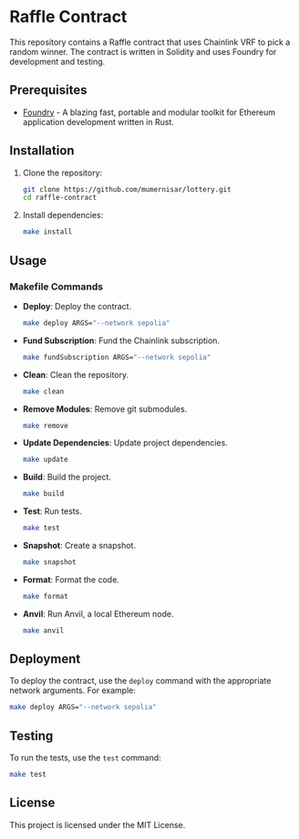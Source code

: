 # Raffle Contract

This repository contains a Raffle contract that uses Chainlink VRF to pick a random winner. The contract is written in Solidity and uses Foundry for development and testing.

## Prerequisites

- [Foundry](https://github.com/foundry-rs/foundry) - A blazing fast, portable and modular toolkit for Ethereum application development written in Rust.

## Installation

1. Clone the repository:

   ```sh
   git clone https://github.com/mumernisar/lottery.git
   cd raffle-contract
   ```

2. Install dependencies:
   ```sh
   make install
   ```

## Usage

### Makefile Commands

- **Deploy**: Deploy the contract.

  ```sh
  make deploy ARGS="--network sepolia"
  ```

- **Fund Subscription**: Fund the Chainlink subscription.

  ```sh
  make fundSubscription ARGS="--network sepolia"
  ```

- **Clean**: Clean the repository.

  ```sh
  make clean
  ```

- **Remove Modules**: Remove git submodules.

  ```sh
  make remove
  ```

- **Update Dependencies**: Update project dependencies.

  ```sh
  make update
  ```

- **Build**: Build the project.

  ```sh
  make build
  ```

- **Test**: Run tests.

  ```sh
  make test
  ```

- **Snapshot**: Create a snapshot.

  ```sh
  make snapshot
  ```

- **Format**: Format the code.

  ```sh
  make format
  ```

- **Anvil**: Run Anvil, a local Ethereum node.
  ```sh
  make anvil
  ```

## Deployment

To deploy the contract, use the `deploy` command with the appropriate network arguments. For example:

```sh
make deploy ARGS="--network sepolia"
```

## Testing

To run the tests, use the `test` command:

```sh
make test
```

## License

This project is licensed under the MIT License.
